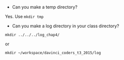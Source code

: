 - Can you make a temp directory? 

Yes. Use `mkdir tmp`

- Can you make a log directory in your class directory? 

`mkdir ../../../log_chap4/`

or

`mkdir ~/workspace/davinci_coders_t3_2015/log`


